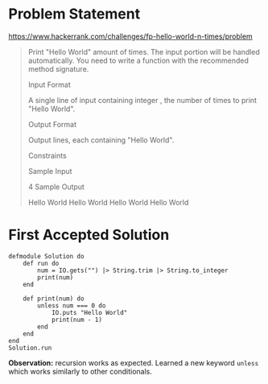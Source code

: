 # Problem Statement

https://www.hackerrank.com/challenges/fp-hello-world-n-times/problem


>Print "Hello World"  amount of times. The input portion will be handled automatically. You need to write a function with the recommended method signature.
>
>Input Format
>
>A single line of input containing integer , the number of times to print "Hello World".
>
>Output Format
>
>Output  lines, each containing "Hello World".
>
>Constraints
>
>
>Sample Input
>
>4
>Sample Output
>
>Hello World
>Hello World
>Hello World
>Hello World

 

# First Accepted Solution


```
defmodule Solution do
    def run do
        num = IO.gets("") |> String.trim |> String.to_integer
        print(num)
    end

    def print(num) do
        unless num === 0 do
            IO.puts "Hello World"
            print(num - 1)
        end
    end
end
Solution.run
```

**Observation:** recursion works as expected. Learned a new keyword `unless` which works similarly to other conditionals.

